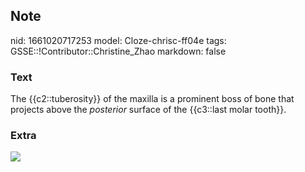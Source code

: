## Note
nid: 1661020717253
model: Cloze-chrisc-ff04e
tags: GSSE::!Contributor::Christine_Zhao
markdown: false

### Text
<div>
  <div>
    <div>
      <div>
        The {{c2::tuberosity}} of the maxilla is a prominent boss
of bone that projects above the <span style="font-style: 
         italic;">posterior</span> surface of the {{c3::last molar
        tooth}}.
      </div>
    </div>
  </div>
</div>

### Extra
<img src="paste-d2c1a97fba2a5777b48fda111b306b9e17aac674.jpg">
